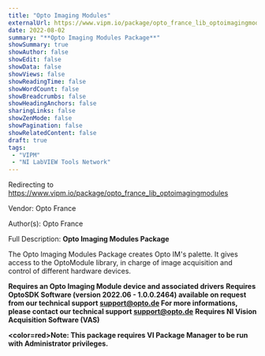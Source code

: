 ```yaml
---
title: "Opto Imaging Modules"
externalUrl: https://www.vipm.io/package/opto_france_lib_optoimagingmodules
date: 2022-08-02
summary: "**Opto Imaging Modules Package**"
showSummary: true
showAuthor: false
showEdit: false
showData: false
showViews: false
showReadingTime: false
showWordCount: false
showBreadcrumbs: false
showHeadingAnchors: false
sharingLinks: false
showZenMode: false
showPagination: false
showRelatedContent: false
draft: true
tags:
 - "VIPM"
 - "NI LabVIEW Tools Network"
---
```


Redirecting to https://www.vipm.io/package/opto_france_lib_optoimagingmodules

Vendor: Opto France

Author(s): Opto France
 
Full Description:
**Opto Imaging Modules Package**

The Opto Imaging Modules Package creates Opto IM's palette.
It gives access to the OptoModule library, in charge of image acquisition and control of different hardware devices.

**Requires an Opto Imaging Module device and associated drivers**
**Requires OptoSDK Software (version 2022.06 - 1.0.0.2464) available on request from our technical support support@opto.de 
For more informations, please contact our technical support support@opto.de**
**Requires NI Vision Acquisition Software (VAS)**

**<color=red>Note: This package requires VI Package Manager to be run with Administrator privileges. </color>**
